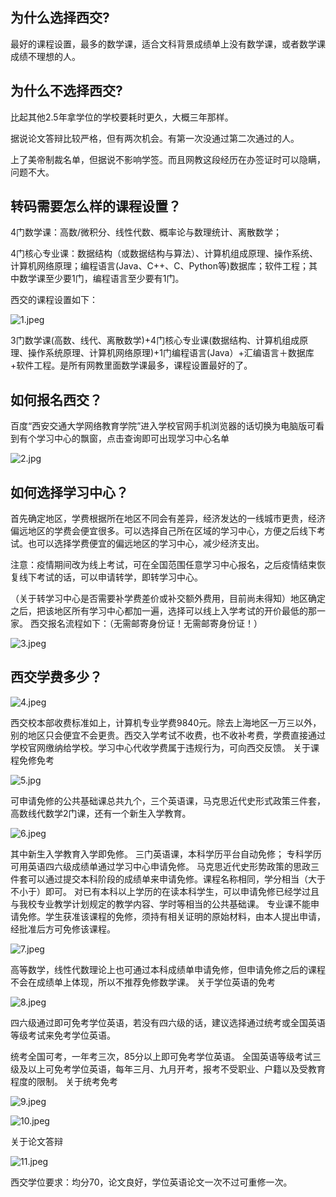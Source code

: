 ## 为什么选择西交?

最好的课程设置，最多的数学课，适合文科背景成绩单上没有数学课，或者数学课成绩不理想的人。

## 为什么不选择西交?       

比起其他2.5年拿学位的学校要耗时更久，大概三年那样。       

据说论文答辩比较严格，但有两次机会。有第一次没通过第二次通过的人。       

上了美帝制裁名单，但据说不影响学签。而且网教这段经历在办签证时可以隐瞒，问题不大。 

## 转码需要怎么样的课程设置？

4门数学课：高数/微积分、线性代数、概率论与数理统计、离散数学；

4门核心专业课：数据结构（或数据结构与算法）、计算机组成原理、操作系统、计算机网络原理；编程语言(Java、C++、C、Python等)数据库；软件工程；其中数学课至少要1门，编程语言至少要有1门。 

西交的课程设置如下：

![1.jpeg](http://tva1.sinaimg.cn/large/005NUwyggy1h0xoepyfpaj30qv0yi43t.jpg)

3门数学课(高数、线代、离散数学)+4门核心专业课(数据结构、计算机组成原理、操作系统原理、计算机网络原理)+1门编程语言(Java）+汇编语言＋数据库+软件工程。是所有网教里面数学课最多，课程设置最好的了。

## 如何报名西交？

百度“西安交通大学网络教育学院”进入学校官网手机浏览器的话切换为电脑版可看到有个学习中心的飘窗，点击查询即可出现学习中心名单

![2.jpg](http://tva1.sinaimg.cn/large/005NUwyggy1h0xoeqzdehj30u01uogxd.jpg) 

## 如何选择学习中心？

首先确定地区，学费根据所在地区不同会有差异，经济发达的一线城市更贵，经济偏远地区的学费会便宜很多。可以选择自己所在区域的学习中心，方便之后线下考试。也可以选择学费便宜的偏远地区的学习中心，减少经济支出。

注意：疫情期间改为线上考试，可在全国范围任意学习中心报名，之后疫情结束恢复线下考试的话，可以申请转学，即转学习中心。

（关于转学习中心是否需要补学费差价或补交额外费用，目前尚未得知）地区确定之后，把该地区所有学习中心都加一遍，选择可以线上入学考试的开价最低的那一家。 西交报名流程如下：（无需邮寄身份证！无需邮寄身份证！）

![3.jpeg](http://tva1.sinaimg.cn/large/005NUwyggy1h0xoeql5s5j30u018f7ba.jpg) 

## 西交学费多少？

![4.jpeg](http://tva1.sinaimg.cn/large/005NUwyggy1h0xoer0w49j30u00ns0zc.jpg)

西交校本部收费标准如上，计算机专业学费9840元。除去上海地区一万三以外，别的地区只会便宜不会更贵。西交入学考试不收费，也不收补考费，学费直接通过学校官网缴纳给学校。学习中心代收学费属于违规行为，可向西交反馈。 关于课程免修免考

![5.jpg](http://tva1.sinaimg.cn/large/005NUwyggy1h0xoeqmrfoj30u01uo495.jpg) 

可申请免修的公共基础课总共九个，三个英语课，马克思近代史形式政策三件套，高数线代数学2门课，还有一个新生入学教育。

![6.jpeg](http://tva1.sinaimg.cn/large/005NUwyggy1h0xoepqoafj30qv09y402.jpg) 

其中新生入学教育入学即免修。 三门英语课，本科学历平台自动免修；
专科学历可用英语四六级成绩单通过学习中心申请免修。 
马克思近代史形势政策的思政三件套可以通过提交本科阶段的成绩单来申请免修。课程名称相同，学分相当（大于不小于）即可。 
对已有本科以上学历的在读本科学生，可以申请免修已经学过且与我校专业教学计划规定的教学内容、学时等相当的公共基础课。
专业课不能申请免修。学生获准该课程的免修，须持有相关证明的原始材料，由本人提出申请，经批准后方可免修该课程。 

![7.jpeg](http://tva1.sinaimg.cn/large/005NUwyggy1h0xoepu58wj30u00enaca.jpg) 

高等数学，线性代数理论上也可通过本科成绩单申请免修，但申请免修之后的课程不会在成绩单上体现，所以不推荐免修数学课。 关于学位英语的免考

![8.jpeg](http://tva1.sinaimg.cn/large/005NUwyggy1h0xohket2ij30u01xa4dl.jpg) 

四六级通过即可免考学位英语，若没有四六级的话，建议选择通过统考或全国英语等级考试来免考学位英语。

统考全国可考，一年考三次，85分以上即可免考学位英语。
全国英语等级考试三级及以上可免考学位英语，每年三月、九月开考，报考不受职业、户籍以及受教育程度的限制。 关于统考免考

![9.jpeg](http://tva1.sinaimg.cn/large/005NUwyggy1h0xoepo4eyj30u0022jrp.jpg)

![10.jpeg](http://tva1.sinaimg.cn/large/005NUwyggy1h0xoepvzhwj30u00b776p.jpg) 

关于论文答辩

![11.jpeg](http://tva1.sinaimg.cn/large/005NUwyggy1h0xoeppu8lj30m805kdg1.jpg) 

西交学位要求：均分70，论文良好，学位英语论文一次不过可重修一次。 